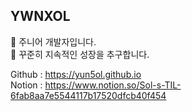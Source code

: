 ## YWNXOL
   

🐣 주니어 개발자입니다.  
🙌 꾸준히 지속적인 성장을 추구합니다.    
  
Github : <https://yun5ol.github.io>  
Notion : <https://www.notion.so/Sol-s-TIL-6fab8aa7e5544117b17520dfcb40f454>
